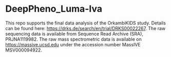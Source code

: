 # DeepPheno_Luma-Iva
This repo supports the final data analysis of the OrkambiKIDS study. Details can be found here: https://drks.de/search/en/trial/DRKS00022267.
The raw sequencing data is available from Sequence Read Archive (SRA), PRJNA1119982.
The raw mass spectrometric data is available on https://massive.ucsd.edu under the accession number MassIVE MSV000094922.
